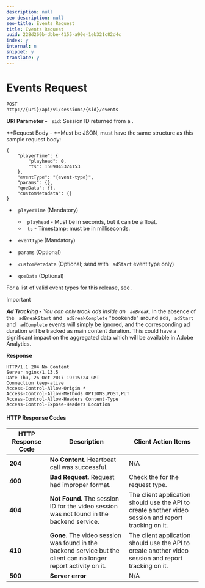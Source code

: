 ```yaml
---
description: null
seo-description: null
seo-title: Events Request
title: Events Request
uuid: 228d260b-dbbe-4155-a90e-1eb321c82d4c
index: y
internal: n
snippet: y
translate: y
---
```


# Events Request


```
POST 
http://{uri}/api/v1/sessions/{sid}/events 

```


**URI Parameter -** ` sid`: Session ID returned from a [](c_vhl_col-api_ref_sessions_req.md).

**Request Body - **Must be JSON, must have the same structure as this sample request body: 


```
{ 
    "playerTime": { 
        "playhead": 0, 
        "ts": 1509045324153 
    }, 
    "eventType": "{event-type}", 
    "params": {}, 
    "qoeData": {}, 
    "customMetadata": {} 
}
```

* ` playerTime` (Mandatory) 
    * ` playhead` - Must be in seconds, but it can be a float.
    * ` ts` - Timestamp; must be in milliseconds.

* ` eventType` (Mandatory)
* ` params` (Optional)
* ` customMetadata` (Optional; send with ` adStart` event type only)
* ` qoeData` (Optional)


For a list of valid event types for this release, see [](c_vhl_col-api_ref_event_types.md).


>[!IMPORTANT]
>
>***Ad Tracking -** You can only track ads inside an ` adBreak`*. In the absence of the ` adBreakStart` and ` adBreakComplete` "bookends" around ads, ` adStart` and ` adComplete` events will simply be ignored, and the corresponding ad duration will be tracked as main content duration. This could have a significant impact on the aggregated data which will be available in Adobe Analytics.




**Response**

```
HTTP/1.1 204 No Content 
Server nginx/1.13.5 
Date Thu, 26 Oct 2017 19:15:24 GMT 
Connection keep-alive 
Access-Control-Allow-Origin * 
Access-Control-Allow-Methods OPTIONS,POST,PUT 
Access-Control-Allow-Headers Content-Type 
Access-Control-Expose-Headers Location
```

#### HTTP Response Codes
|  HTTP Response Code  | Description  | Client Action Items  |
|---|---|---|
|  **204** | **No Content.** Heartbeat call was successful.  | N/A  |
|  **400** | **Bad Request.** Request had improper format.  | Check the [](c_vhl_col-api_ref_json_validation.md) for the request type.  |
|  **404** | **Not Found.** The session ID for the video session was not found in the backend service.  | The client application should use the [](c_vhl_col-api_ref_sessions_req.md) API to create another video session and report tracking on it.  |
|  **410** | **Gone.** The video session was found in the backend service but the client can no longer report activity on it.  | The client application should use the [](c_vhl_col-api_ref_sessions_req.md) API to create another video session and report tracking on it.  |
|  **500** | **Server error** | N/A  |

